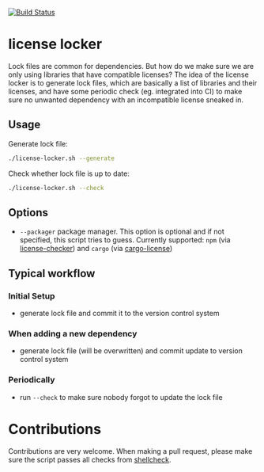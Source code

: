 [![Build Status](https://travis-ci.org/rethab/license-locker.svg?branch=master)](https://travis-ci.org/rethab/license-locker)

# license locker
Lock files are common for dependencies. But how do we make sure we are only using libraries that have compatible licenses?
The idea of the license locker is to generate lock files, which are basically a list of libraries and their licenses, and have some periodic check (eg. integrated into CI) to make sure no unwanted dependency with an incompatible license sneaked in.

## Usage
Generate lock file:
```bash
./license-locker.sh --generate
```

Check whether lock file is up to date:
```bash
./license-locker.sh --check
```

## Options
- `--packager` package manager. This option is optional and if not specified, this script tries to guess. Currently supported: `npm` (via [license-checker](https://github.com/davglass/license-checker)) and `cargo` (via [cargo-license](https://github.com/onur/cargo-license))


## Typical workflow
### Initial Setup
- generate lock file and commit it to the version control system
### When adding a new dependency
- generate lock file (will be overwritten) and commit update to version control system
### Periodically
- run `--check` to make sure nobody forgot to update the lock file


# Contributions
Contributions are very welcome. When making a pull request, please make sure the script passes all checks from [shellcheck](https://github.com/koalaman/shellcheck).
